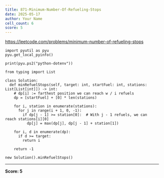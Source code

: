 ```yaml
---
title: 871-Minimum-Number-Of-Refueling-Stops
date: 2025-05-17
author: Your Name
cell_count: 6
score: 5
---
```


https://leetcode.com/problems/minimum-number-of-refueling-stops


```
import pyutil as pyu
pyu.get_local_pyinfo()
```


```
print(pyu.ps2("python-dotenv"))
```


```
from typing import List
```


```
class Solution:
  def minRefuelStops(self, target: int, startFuel: int, stations: List[List[int]]) -> int:
    # dp[i] := farthest position we can reach w / i refuels
    dp = [startFuel] + [0] * len(stations)

    for i, station in enumerate(stations):
      for j in range(i + 1, 0, -1):
        if dp[j - 1] >= station[0]:  # With j - 1 refuels, we can reach stations[i][0]
          dp[j] = max(dp[j], dp[j - 1] + station[1])

    for i, d in enumerate(dp):
      if d >= target:
        return i

    return -1
```


```
new Solution().minRefuelStops()
```


---
**Score: 5**